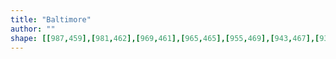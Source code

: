 ```yaml
---
title: "Baltimore"
author: ""
shape: [[987,459],[981,462],[969,461],[965,465],[955,469],[943,467],[932,460],[925,460],[918,463],[912,469],[909,476],[908,700],[910,761],[908,820],[909,834],[907,1044],[908,1297],[906,1705],[907,1743],[911,1748],[923,1751],[953,1751],[967,1748],[973,1742],[975,1719],[974,1691],[976,1643],[975,1617],[977,1523],[976,1506],[979,1298],[978,1286],[982,858],[988,818],[993,735],[996,554],[1000,514],[1004,491],[1008,478],[1007,469],[1000,467],[990,459]]
---
```

